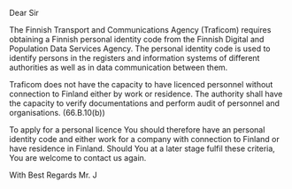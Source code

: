 Dear Sir 

The Finnish Transport and Communications Agency (Traficom) requires obtaining a Finnish personal identity code from the Finnish Digital and Population Data Services Agency. The personal identity code is used to identify persons in the registers and information systems of different authorities as well as in data communication between them.

Traficom does not have the capacity to have licenced personnel without connection to Finland either by work or residence. The authority shall have the capacity to verify documentations and perform audit of personnel and organisations. (66.B.10(b))

To apply for a personal licence You should therefore have an personal identity code and either work for a company with connection to Finland or have residence in Finland. Should You at a later stage fulfil these criteria, You are welcome to contact us again.

With Best Regards
Mr. J
